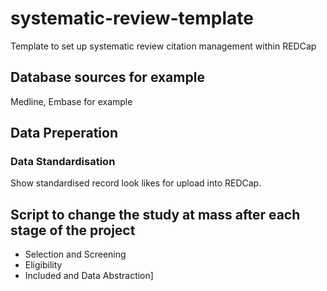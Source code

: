 # systematic-review-template
Template to set up systematic review citation management within REDCap

## Database sources for example
Medline, Embase for example 

## Data Preperation
### Data Standardisation
Show standardised record look likes for upload into REDCap.

## Script to change the study at mass after each stage of the project 
- Selection and Screening 
- Eligibility 
- Included and Data Abstraction]

